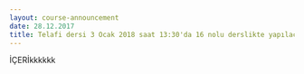 ```yaml
---
layout: course-announcement
date: 28.12.2017
title: Telafi dersi 3 Ocak 2018 saat 13:30'da 16 nolu derslikte yapılacaktır.
---
```

İÇERİkkkkkk
